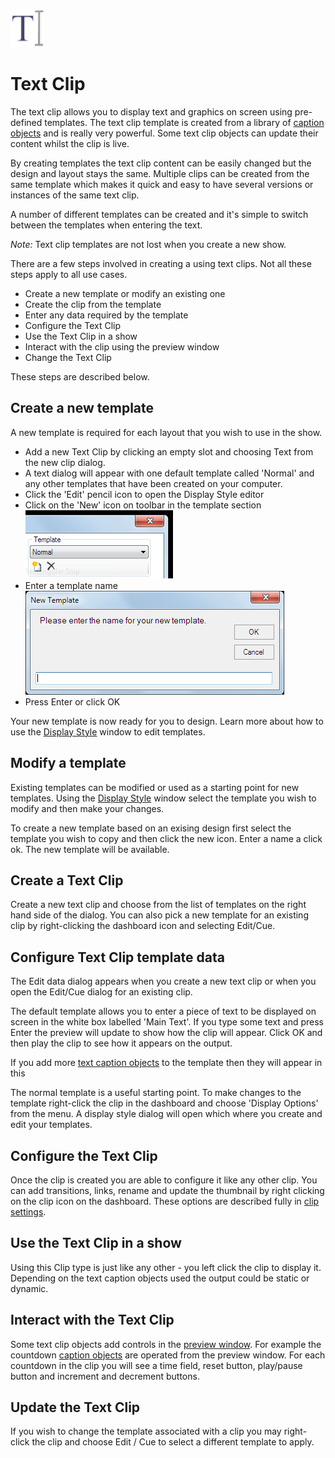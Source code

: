 ![](../../../images/TextIcon.png)
# Text Clip

The text clip allows you to display text and graphics on screen using pre-defined templates. The text clip template is created from a library of [caption objects](TextClipObjects.md) and is really very powerful. Some text clip objects can update their content whilst the clip is live.

By creating templates the text clip content can be easily changed but the design and layout stays the same. Multiple clips can be created from the same template which makes it quick and easy to have several versions or instances of the same text clip.

A number of different templates can be created and it's simple to switch between the templates when entering the text.

*Note:* Text clip templates are not lost when you create a new show.

There are a few steps involved in creating a using text clips. Not all these steps apply to all use cases.

- Create a new template or modify an existing one
- Create the clip from the template
- Enter any data required by the template
- Configure the Text Clip
- Use the Text Clip in a show
- Interact with the clip using the preview window
- Change the Text Clip

These steps are described below.

## Create a new template
A new template is required for each layout that you wish to use in the show.

- Add a new Text Clip by clicking an empty slot and choosing Text from the new clip dialog.
- A text dialog will appear with one default template called 'Normal' and any other templates that have been created on your computer.
- Click the 'Edit' pencil icon to open the Display Style editor
- Click on the 'New' icon on toolbar in the template section   
![](../../../images/clip-text-template-new.PNG)
- Enter a template name   
![](../../../images/clip-text-template-name.PNG)
- Press Enter or click OK

Your new template is now ready for you to design. Learn more about how to use the [Display Style](TextDisplay.md) window to edit templates.

## Modify a template
Existing templates can be modified or used as a starting point for new templates. Using the [Display Style](TextDisplay.md) window select the template you wish to modify and then make your changes.

To create a new template based on an exising design first select the template you wish to copy and then click the new icon. Enter a name a click ok. The new template will be available.

## Create a Text Clip
Create a new text clip and choose from the list of templates on the right hand side of the dialog. You can also pick a new template for an existing clip by right-clicking the dashboard icon and selecting Edit/Cue.

## Configure Text Clip template data
The Edit data dialog appears when you create a new text clip or when you open the Edit/Cue dialog for an existing clip.

The default template allows you to enter a piece of text to be displayed on screen in the white box labelled 'Main Text'. If you type some text and press Enter the preview will update to show how the clip will appear. Click OK and then play the clip to see how it appears on the output.

If you add more [text caption objects](TextClipObjects.md) to the template then they will appear in this 

The normal template is a useful starting point. To make changes to the template right-click the clip in the dashboard and choose 'Display Options' from the menu. A display style dialog will open which where you create and edit your templates. 

## Configure the Text Clip
Once the clip is created you are able to configure it like any other clip. You can add transitions, links, rename and update the thumbnail by right clicking on the clip icon on the dashboard. These options are described fully in [clip settings](../../clipSettings/clipSettings.md).

## Use the Text Clip in a show
Using this Clip type is just like any other - you left click the clip to display it. Depending on the text caption objects used the output could be static or dynamic.

## Interact with the Text Clip
Some text clip objects add controls in the [preview window](../../toolbar/preview.md). For example the countdown [caption objects](TextClipObjects.md) are operated from the preview window. For each countdown in the clip you will see a time field, reset button, play/pause button and increment and decrement buttons.

## Update the Text Clip
If you wish to change the template associated with a clip you may right-click the clip and choose Edit / Cue to select a different template to apply. 
